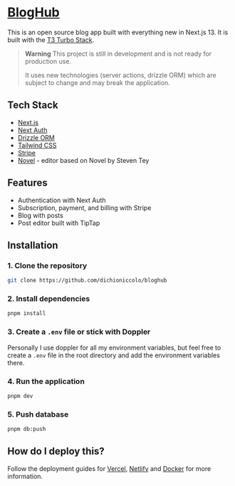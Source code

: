 # [BlogHub](https://app.bloghub.it/)

This is an open source blog app built with everything new in Next.js 13. It is built with the [T3 Turbo Stack](https://github.com/t3-oss/create-t3-turbo).

> **Warning**
> This project is still in development and is not ready for production use.
>
> It uses new technologies (server actions, drizzle ORM) which are subject to change and may break the application.

## Tech Stack

- [Next.js](https://nextjs.org)
- [Next Auth](https://next-auth.js.org/)
- [Drizzle ORM](https://orm.drizzle.team)
- [Tailwind CSS](https://tailwindcss.com)
- [Stripe](https://stripe.com)
- [Novel](https://github.com/steven-tey/novel) - editor based on Novel by Steven Tey

## Features

- Authentication with Next Auth
- Subscription, payment, and billing with Stripe
- Blog with posts
- Post editor built with TipTap

## Installation

### 1. Clone the repository

```bash
git clone https://github.com/dichioniccolo/bloghub
```

### 2. Install dependencies

```bash
pnpm install
```

### 3. Create a `.env` file or stick with Doppler

Personally I use doppler for all my environment variables,
but feel free to create a `.env` file in the root directory and add the environment variables there.

### 4. Run the application

```bash
pnpm dev
```

### 5. Push database

```bash
pnpm db:push
```

## How do I deploy this?

Follow the deployment guides for [Vercel](https://create.t3.gg/en/deployment/vercel), [Netlify](https://create.t3.gg/en/deployment/netlify) and [Docker](https://create.t3.gg/en/deployment/docker) for more information.
